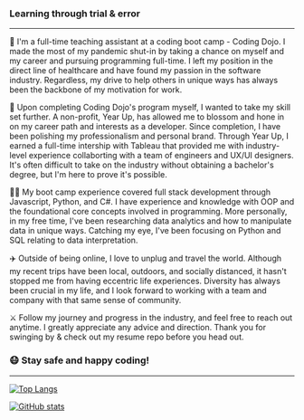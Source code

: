 ### Learning through trial & error

---

👾 I'm a full-time teaching assistant at a coding boot camp - Coding Dojo. I made the most of my pandemic shut-in by taking a chance on myself and my career and pursuing programming full-time. I left my position in the direct line of healthcare and have found my passion in the software industry. Regardless, my drive to help others in unique ways has always been the backbone of my motivation for work.

🚀 Upon completing Coding Dojo's program myself, I wanted to take my skill set further. A non-profit, Year Up, has allowed me to blossom and hone in on my career path and interests as a developer. Since completion, I have been polishing my professionalism and personal brand. Through Year Up, I earned a full-time intership with Tableau that provided me with industry-level experience collaborting with a team of engineers and UX/UI designers. It's often difficult to take on the industry without obtaining a bachelor's degree, but I'm here to prove it's possible. 

👩‍💻 My boot camp experience covered full stack development through Javascript, Python, and C#. I have experience and knowledge with OOP and the foundational core concepts involved in programming. More personally, in my free time, I've been researching data analytics and how to manipulate data in unique ways. Catching my eye, I've been focusing on Python and SQL relating to data interpretation.

✈️ Outside of being online, I love to unplug and travel the world. Although my recent trips have been local, outdoors, and socially distanced, it hasn't stopped me from having eccentric life experiences. Diversity has always been crucial in my life, and I look forward to working with a team and company with that same sense of community.

⚔️ Follow my journey and progress in the industry, and feel free to reach out anytime. I greatly appreciate any advice and direction. Thank you for swinging by & check out my resume repo before you head out.

### 😷 Stay safe and happy coding!

---

[![Top Langs](https://github-readme-stats.vercel.app/api/top-langs/?username=aefalshaw&layout=compact&theme=nord)](https://github.com/aefalshaw/github-readme-stats)


[![GitHub stats](https://github-readme-stats.vercel.app/api?username=aefalshaw&show_icons=true&theme=nord)](https://github.com/aefalshaw/github-readme-stats)

